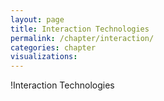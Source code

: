```yaml
---
layout: page
title: Interaction Technologies
permalink: /chapter/interaction/
categories: chapter
visualizations:
---
```


!Interaction Technologies
